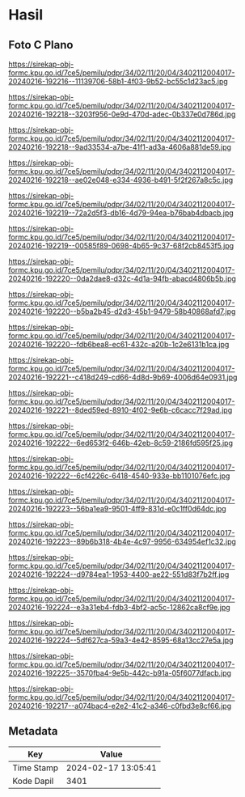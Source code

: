 # Hasil

## Foto C Plano

https://sirekap-obj-formc.kpu.go.id/7ce5/pemilu/pdpr/34/02/11/20/04/3402112004017-20240216-192216--11139706-58b1-4f03-9b52-bc55c1d23ac5.jpg

https://sirekap-obj-formc.kpu.go.id/7ce5/pemilu/pdpr/34/02/11/20/04/3402112004017-20240216-192218--3203f956-0e9d-470d-adec-0b337e0d786d.jpg

https://sirekap-obj-formc.kpu.go.id/7ce5/pemilu/pdpr/34/02/11/20/04/3402112004017-20240216-192218--9ad33534-a7be-41f1-ad3a-4606a881de59.jpg

https://sirekap-obj-formc.kpu.go.id/7ce5/pemilu/pdpr/34/02/11/20/04/3402112004017-20240216-192218--ae02e048-e334-4936-b491-5f2f267a8c5c.jpg

https://sirekap-obj-formc.kpu.go.id/7ce5/pemilu/pdpr/34/02/11/20/04/3402112004017-20240216-192219--72a2d5f3-db16-4d79-94ea-b76bab4dbacb.jpg

https://sirekap-obj-formc.kpu.go.id/7ce5/pemilu/pdpr/34/02/11/20/04/3402112004017-20240216-192219--00585f89-0698-4b65-9c37-68f2cb8453f5.jpg

https://sirekap-obj-formc.kpu.go.id/7ce5/pemilu/pdpr/34/02/11/20/04/3402112004017-20240216-192220--0da2dae8-d32c-4d1a-94fb-abacd4806b5b.jpg

https://sirekap-obj-formc.kpu.go.id/7ce5/pemilu/pdpr/34/02/11/20/04/3402112004017-20240216-192220--b5ba2b45-d2d3-45b1-9479-58b40868afd7.jpg

https://sirekap-obj-formc.kpu.go.id/7ce5/pemilu/pdpr/34/02/11/20/04/3402112004017-20240216-192220--fdb6bea8-ec61-432c-a20b-1c2e6131b1ca.jpg

https://sirekap-obj-formc.kpu.go.id/7ce5/pemilu/pdpr/34/02/11/20/04/3402112004017-20240216-192221--c418d249-cd66-4d8d-9b69-4006d64e0931.jpg

https://sirekap-obj-formc.kpu.go.id/7ce5/pemilu/pdpr/34/02/11/20/04/3402112004017-20240216-192221--8ded59ed-8910-4f02-9e6b-c6cacc7f29ad.jpg

https://sirekap-obj-formc.kpu.go.id/7ce5/pemilu/pdpr/34/02/11/20/04/3402112004017-20240216-192222--6ed653f2-646b-42eb-8c59-2186fd595f25.jpg

https://sirekap-obj-formc.kpu.go.id/7ce5/pemilu/pdpr/34/02/11/20/04/3402112004017-20240216-192222--6cf4226c-6418-4540-933e-bb1101076efc.jpg

https://sirekap-obj-formc.kpu.go.id/7ce5/pemilu/pdpr/34/02/11/20/04/3402112004017-20240216-192223--56ba1ea9-9501-4ff9-831d-e0c1ff0d64dc.jpg

https://sirekap-obj-formc.kpu.go.id/7ce5/pemilu/pdpr/34/02/11/20/04/3402112004017-20240216-192223--89b6b318-4b4e-4c97-9956-634954ef1c32.jpg

https://sirekap-obj-formc.kpu.go.id/7ce5/pemilu/pdpr/34/02/11/20/04/3402112004017-20240216-192224--d9784ea1-1953-4400-ae22-551d83f7b2ff.jpg

https://sirekap-obj-formc.kpu.go.id/7ce5/pemilu/pdpr/34/02/11/20/04/3402112004017-20240216-192224--e3a31eb4-fdb3-4bf2-ac5c-12862ca8cf9e.jpg

https://sirekap-obj-formc.kpu.go.id/7ce5/pemilu/pdpr/34/02/11/20/04/3402112004017-20240216-192224--5df627ca-59a3-4e42-8595-68a13cc27e5a.jpg

https://sirekap-obj-formc.kpu.go.id/7ce5/pemilu/pdpr/34/02/11/20/04/3402112004017-20240216-192225--3570fba4-9e5b-442c-b91a-05f6077dfacb.jpg

https://sirekap-obj-formc.kpu.go.id/7ce5/pemilu/pdpr/34/02/11/20/04/3402112004017-20240216-192217--a074bac4-e2e2-41c2-a346-c0fbd3e8cf66.jpg


## Metadata

| Key        | Value               |
| ---------- | ------------------- |
| Time Stamp | 2024-02-17 13:05:41 |
| Kode Dapil | 3401                |



